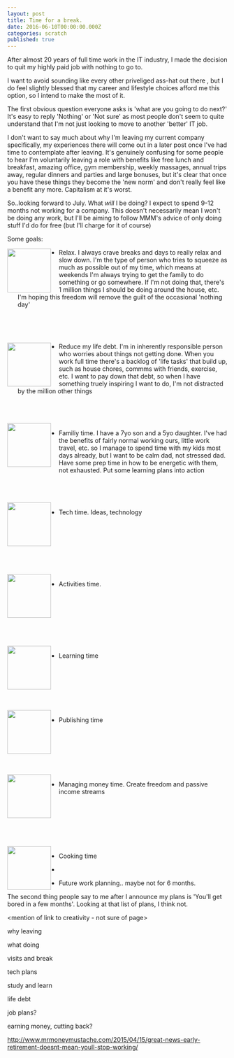 ```yaml
---
layout: post
title: Time for a break.
date: 2016-06-10T00:00:00.000Z
categories: scratch
published: true
---
```


After almost 20 years of full time work in the IT industry, I made the decision to quit my highly paid job with nothing
to go to.

I want to avoid sounding like every other priveliged ass-hat out there <link>, but I do feel slightly blessed that my career
and lifestyle choices afford me this option, so I intend to make the most of it.

The first obvious question everyone asks is 'what are you going to do next?' It's easy to reply 'Nothing' or 'Not sure'
as most people don't seem to quite understand that I'm not just looking to move to another 'better' IT job.

I don't want to say much about why I'm leaving my current company specifically, my experiences there will come out in
a later post once I've had time to contemplate after leaving. It's genuinely confusing for some people to hear I'm
voluntarily leaving a role with benefits like free lunch and breakfast, amazing office, gym membership, weekly massages,
annual trips away, regular dinners and parties and large bonuses, but it's clear that once you have these things they
become the 'new norm' and don't really feel like a benefit any more. Capitalism at it's worst. <link>

So..looking forward to July. What *will* I be doing? I expect to spend 9-12 months not working for a company. This doesn't
necessarily mean I won't be doing any work, but I'll be aiming to follow MMM's advice of only doing stuff I'd do for free
(but I'll charge for it of course) <other link>

Some goals:

<img src="{{site.baseurl}}/img/relax.jpg" width="100" align="left" style="PADDING-RIGHT: 15px;"/> 

- Relax. I always crave breaks and days to really relax and slow down. I'm the type of person who tries to squeeze as
much as possible out of my time, which means at weekends I'm always trying to get the family to do something or go
somewhere. If I'm not doing that, there's 1 million things I should be doing around the house, etc. I'm hoping this
 freedom will remove the guilt of the occasional 'nothing day'
 
 <br/><br/><br/> 

<img src="{{site.baseurl}}/img/to-do-list.jpg" width="100" align="left" style="PADDING-RIGHT: 15px;"/>

- Reduce my life debt. I'm in inherently responsible person who worries about things not getting done. When you work full
time there's a backlog of 'life tasks' that build up, such as house chores, commms with friends, exercise, etc. I want to
pay down that debt, so when I have something truely inspiring I want to do, I'm not distracted by the million other things

<br/><br/><br/> 
<img src="{{site.baseurl}}/img/family-time.jpg" width="100" align="left" style="PADDING-RIGHT: 15px;"/>

- Familiy time. I have a 7yo son and a 5yo daughter. I've had the benefits of fairly normal working ours, little work
travel, etc. so I manage to spend time with my kids most days already, but I want to be calm dad, not stressed dad. Have
some prep time in how to be energetic with them, not exhausted. Put some learning plans into action

<br/><br/><br/> 
<img src="{{site.baseurl}}/img/coding-beach.jpg" width="100" align="left" style="PADDING-RIGHT: 15px;"/>

- Tech time. Ideas, technology

<br/><br/><br/><br/><br/><br/>  
<img src="{{site.baseurl}}/img/running.jpg" width="100" align="left" style="PADDING-RIGHT: 15px;"/>

- Activities time.

<br/><br/><br/><br/><br/><br/>  
<img src="{{site.baseurl}}/img/mooc.jpg" width="100" align="left" style="PADDING-RIGHT: 15px;"/>

- Learning time

<br/><br/><br/><br/><br/><br/> 
<img src="{{site.baseurl}}/img/blog.jpg" width="100" align="left" style="PADDING-RIGHT: 15px;"/>

- Publishing time

<br/><br/><br/><br/><br/><br/> 
<img src="{{site.baseurl}}/img/manage-money.jpg" width="100" align="left" style="PADDING-RIGHT: 15px;"/>

- Managing money time. Create freedom and passive income streams

<br/><br/><br/><br/><br/><br/> 
<img src="{{site.baseurl}}/img/cooking.jpg" width="100" align="left" style="PADDING-RIGHT: 15px;"/>

- Cooking time

-

- Future work planning.. maybe not for 6 months.

The second thing people say to me after I announce my plans is 'You'll get bored in a few months'. Looking at that list
 of plans, I think not.

<mention of link to creativity - not sure of page>

why leaving

what doing

visits and break

tech plans

study and learn

life debt

job plans?

earning money, cutting back?


http://www.mrmoneymustache.com/2015/04/15/great-news-early-retirement-doesnt-mean-youll-stop-working/
